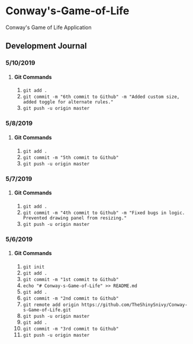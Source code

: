 # Conway's-Game-of-Life
Conway's Game of Life Application

## Development Journal
### 5/10/2019
1. #### Git Commands
    1. `git add .`
    2. `git commit -m "6th commit to Github" -m "Added custom size, added toggle for alternate rules."`
    3. `git push -u origin master`
### 5/8/2019
1. #### Git Commands
    1. `git add .`
    2. `git commit -m "5th commit to Github"`
    3. `git push -u origin master`
### 5/7/2019
1. #### Git Commands
    1. `git add .`
    2. `git commit -m "4th commit to Github" -m "Fixed bugs in logic. Prevented drawing panel from resizing."`
    3. `git push -u origin master`
### 5/6/2019
1. #### Git Commands
    1. `git init`
    2. `git add .`
    3. `git commit -m "1st commit to Github"`
    4. `echo "# Conway-s-Game-of-Life" >> README.md`
    5. `git add .`
    6. `git commit -m "2nd commit to Github"`
    7. `git remote add origin https://github.com/TheShinySnivy/Conway-s-Game-of-Life.git`
    8. `git push -u origin master`
    9. `git add .`
    10. `git commit -m "3rd commit to Github"`
    11. `git push -u origin master`
